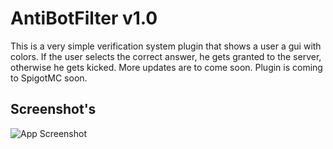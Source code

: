 
# AntiBotFilter v1.0

This is a very simple verification system plugin that shows a user a gui with colors. If the user selects the correct answer, he gets granted to the server, otherwise he gets kicked. More updates are to come soon. Plugin is coming to SpigotMC soon.

## Screenshot's

![App Screenshot](https://user-images.githubusercontent.com/55412636/142719687-219e5cc6-16df-455b-bb08-dcd595933bb2.png)

